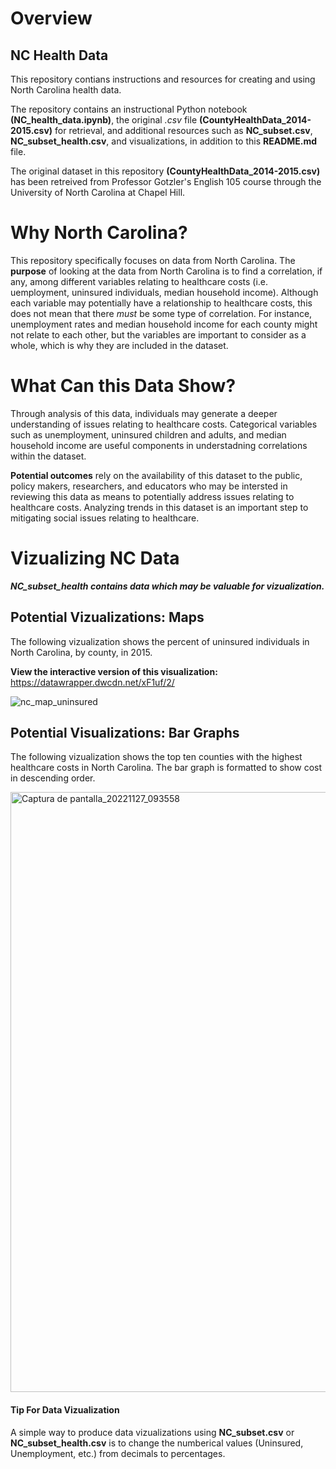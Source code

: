 # Overview
## NC Health Data
This repository contians instructions and resources for creating and using North Carolina health data.

The repository contains an instructional Python notebook **(NC_health_data.ipynb)**, the original *.csv* file **(CountyHealthData_2014-2015.csv)** for retrieval, and additional resources such as **NC_subset.csv**, **NC_subset_health.csv**, and visualizations, in addition to this **README.md** file.

The original dataset in this repository **(CountyHealthData_2014-2015.csv)** has been retreived from Professor Gotzler's English 105 course through the University of North Carolina at Chapel Hill.

# Why North Carolina? 
This repository specifically focuses on data from North Carolina. The **purpose** of looking at the data from North Carolina is to find a correlation, if any, among different variables relating to healthcare costs (i.e. uemployment, uninsured individuals, median household income). Although each variable may potentially have a relationship to healthcare costs, this does not mean that there *must* be some type of correlation. For instance, unemployment rates and median household income for each county might not relate to each other, but the variables are important to consider as a whole, which is why they are included in the dataset. 

# What Can this Data Show?
Through analysis of this data, individuals may generate a deeper understanding of issues relating to healthcare costs. Categorical variables such as unemployment, uninsured children and adults, and median household income are useful components in understadning correlations within the dataset.

**Potential outcomes** rely on the availability of this dataset to the public, policy makers, researchers, and educators who may be intersted in reviewing this data as means to potentially address issues relating to healthcare costs. Analyzing trends in this dataset is an important step to mitigating social issues relating to healthcare. 


# Vizualizing NC Data

***NC_subset_health contains data which may be valuable for vizualization.*** 

## Potential Vizualizations: Maps
The following vizualization shows the percent of uninsured individuals in North Carolina, by county, in 2015.

**View the interactive version of this visualization:**
https://datawrapper.dwcdn.net/xF1uf/2/

![nc_map_uninsured](https://user-images.githubusercontent.com/118190183/204169252-420bcaf7-9e23-49ba-96de-a756765122d4.png)

## Potential Visualizations: Bar Graphs
The following vizualization shows the top ten counties with the highest healthcare costs in North Carolina. The bar graph is formatted to show cost in descending order.

<img width="960" alt="Captura de pantalla_20221127_093558" src="https://user-images.githubusercontent.com/118190183/204179496-42adb743-d860-4736-b495-2d64156f874c.png">


#### Tip For Data Vizualization
A simple way to produce data vizualizations using **NC_subset.csv** or **NC_subset_health.csv** is to change the numberical values (Uninsured, Unemployment, etc.) from decimals to percentages.
